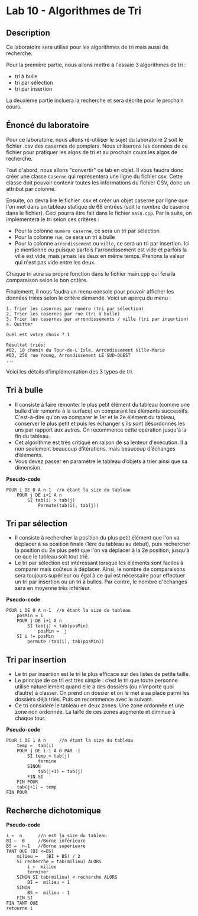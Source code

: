 # Lab 10 - Algorithmes de Tri

## Description
Ce laboratoire sera utilisé pour les algorithmes de tri mais aussi de recherche.  

Pour la première partie, nous allons mettre à l'essaie 3 algorithmes de tri : 
- tri à bulle
- tri par sélection
- tri par insertion

La deuxième partie incluera la recherche et sera décrite pour le prochain cours.  

## Énoncé du laboratoire
Pour ce laboratoire, nous allons ré-utiliser le sujet du laboratoire 2 soit le fichier .csv des casernes de pompiers.  Nous utiliserons les données de ce fichier pour pratiquer les algos de tri et au prochain cours les algos de recherche.  

Tout d'abord, nous allons "convertir" ce lab en objet.  Il vous faudra donc créer une classe `Caserne` qui représentera une ligne du fichier csv.  Cette classe doit pouvoir contenir toutes les informations du fichier CSV, donc un attribut par colonne.

Ensuite, on devra lire le fichier .csv et créer un objet caserne par ligne que l'on met dans un tableau statique de 68 entrées (soit le nombre de caserne dans le fichier).  Ceci pourra être fait dans le fichier `main.cpp`.  Par la suite, on implémentera le tri selon ces critères :
- Pour la colonne `numéro caserne`, ce sera un tri par sélection
- Pour la colonne `rue`, ce sera un tri à bulle
- Pour la colonne `arrondissement` ou `ville`, ce sera un tri par insertion.  Ici je mentionne *ou* puisque parfois l'arrondissement est vide et parfois la ville est vide, mais jamais les deux en même temps.  Prenons la valeur qui n'est pas vide entre les deux.

Chaque tri aura sa propre fonction dans le fichier main.cpp qui fera la comparaison selon le bon critère.  

Finalement, il nous faudra un menu console pour pouvoir afficher les données triées selon le critère demandé.  Voici un aperçu du menu :
```
1. Trier les casernes par numéro (tri par sélection)
2. Trier les casernes par rue (tri à bulle)
3. Trier les casernes par arrondissements / ville (tri par insertion)
4. Quitter

Quel est votre choix ? 1

Résultat triés:
#02, 10 chemin du Tour-de-L'Isle, Arrondissement Ville-Marie
#03, 256 rue Young, Arrondissement LE SUD-OUEST
...
```

Voici les détails d'implémentation des 3 types de tri.

## Tri à bulle
- Il consiste à faire remonter le plus petit élément du tableau (comme une bulle d'air remonte à la surface) en comparant les éléments successifs. C'est-à-dire qu'on va comparer le 1er et le 2e élément du tableau, conserver le plus petit et puis les échanger s'ils sont désordonnés les uns par rapport aux autres. On recommence cette opération jusqu'à la fin du tableau.
- Cet algorithme est très critiqué en raison de sa lenteur d'exécution. Il a non seulement beaucoup d’itérations, mais beaucoup d’échanges d’éléments.
- Vous devez passer en paramètre le tableau d’objets à trier ainsi que sa dimension.

**Pseudo-code**
```
POUR i DE 0 A n-1  //n étant la size du tableau
    POUR j DE i+1 A n
        SI tab(i) > tab(j)
            Permute(tab(i), tab(j))
```


## Tri par sélection 
- Il consiste à rechercher la position du plus petit élément que l'on va déplacer à sa position finale (1ère du tableau au début), puis rechercher la position du 2e plus petit que l'on va déplacer à la 2e position, jusqu'à ce que le tableau soit tout trié.
- Le tri par sélection est intéressant lorsque les éléments sont faciles à comparer mais coûteux à déplacer. Ainsi, le nombre de comparaisons sera toujours supérieur ou égal à ce qui est nécessaire pour effectuer un tri par insertion ou un tri à bulles. Par contre, le nombre d'échanges sera en moyenne très inférieur.

**Pseudo-code**
```
POUR i DE 0 A n-1  //n étant la size du tableau
    posMin = i
    POUR j DE i+1 A n
        SI tab(j) < tab(posMin)
            posMin =  j
    SI i != posMin
        permute (tab(i), tab(posMin))
```

## Tri par insertion
- Le tri par insertion est le tri le plus efficace sur des listes de petite taille.
- Le principe de ce tri est très simple : c’est le tri que toute personne utilise naturellement quand elle a des dossiers (ou n’importe quoi d’autre) à classer. On prend un dossier et on le met à sa place parmi les dossiers déjà triés. Puis on recommence avec le suivant.
- Ce tri considère le tableau en deux zones. Une zone ordonnée et une zone non ordonnée. La taille de ces zones augmente et diminue à chaque tour.

**Pseudo-code**
```
POUR i DE 1 A n		//n étant la size du tableau
    temp ←  tab(i)
    POUR j DE i-1 A 0 PAR -1
        SI temp > tab(j)
            termine
        SINON 
            tab(j+1) ← tab(j)
        FIN SI
    FIN POUR
    tab(j+1) ← temp
FIN POUR
```

## Recherche dichotomique
**Pseudo-code**
```
i ←  n		//n est la size du tableau
BI ←  0		//Borne inférieure
BS ←  n-1	//Borne supérieure
TANT QUE (BI <=BS)
	milieu ←   (BI + BS) / 2
	SI recherche = tab(milieu) ALORS
		i ←  milieu
		terminer
	SINON SI tab(milieu) < recherche ALORS 
		BI ←  milieu + 1
	SINON 
		BS ←  milieu - 1
	FIN SI
FIN TANT QUE
retourne i
```
